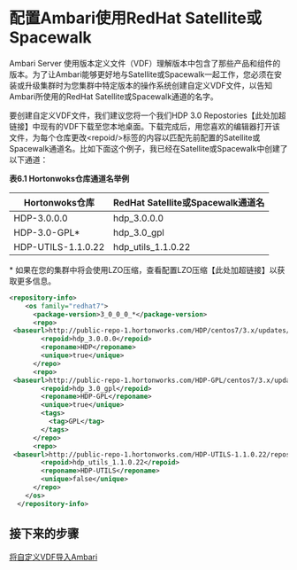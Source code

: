 # 配置Ambari使用RedHat Satellite或Spacewalk

Ambari Server	使用版本定义文件（VDF）理解版本中包含了那些产品和组件的版本。为了让Ambari能够更好地与Satellite或Spacewalk一起工作，您必须在安装或升级集群时为您集群中特定版本的操作系统创建自定义VDF文件，以告知Ambari所使用的RedHat Satellite或Spacewalk通道的名字。

要创建自定义VDF文件，我们建议您将一个我们HDP 3.0 Repostories【此处加超链接】中现有的VDF下载至您本地桌面。下载完成后，用您喜欢的编辑器打开该文件，为每个仓库更改<repoid/&gt;标签的内容以匹配先前配置的Satellite或Spacewalk通道名。比如下面这个例子，我已经在Satellite或Spacewalk中创建了以下通道：

**表6.1 Hortonwoks仓库通道名举例**

| **Hortonwoks仓库** | **RedHat Satellite或Spacewalk通道名** |
| ------------------ | ------------------------------------- |
| HDP-3.0.0.0        | hdp_3.0.0.0                           |
| HDP-3.0-GPL*       | hdp_3.0_gpl                           |
| HDP-UTILS-1.1.0.22 | hdp_utils_1.1.0.22                    |

\*  如果在您的集群中将会使用LZO压缩，查看配置LZO压缩【此处加超链接】以获取更多信息。

```xml
<repository-info>
    <os family="redhat7">
      <package-version>3_0_0_0_*</package-version>
      <repo>
 <baseurl>http://public-repo-1.hortonworks.com/HDP/centos7/3.x/updates/3.0.0.0</baseurl>
        <repoid>hdp_3.0.0.0</repoid>
        <reponame>HDP</reponame>
        <unique>true</unique>
      </repo>
      <repo>
 <baseurl>http://public-repo-1.hortonworks.com/HDP-GPL/centos7/3.x/updates/3.0.0.0</baseurl>
        <repoid>hdp_3.0_gpl</repoid>
        <reponame>HDP-GPL</reponame>
        <unique>true</unique>
        <tags>
          <tag>GPL</tag>
        </tags>
      </repo>
      <repo>
 <baseurl>http://public-repo-1.hortonworks.com/HDP-UTILS-1.1.0.22/repos/centos7</baseurl>
        <repoid>hdp_utils_1.1.0.22</repoid>
        <reponame>HDP-UTILS</reponame>
        <unique>false</unique>
      </repo>
    </os>
  </repository-info>
```

## 接下来的步骤

[将自定义VDF导入Ambari](./import-vdf.md)